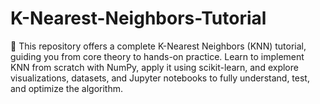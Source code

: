 # K-Nearest-Neighbors-Tutorial
📘 This repository offers a complete K-Nearest Neighbors (KNN) tutorial, guiding you from core theory to hands-on practice. Learn to implement KNN from scratch with NumPy, apply it using scikit-learn, and explore visualizations, datasets, and Jupyter notebooks to fully understand, test, and optimize the algorithm.
